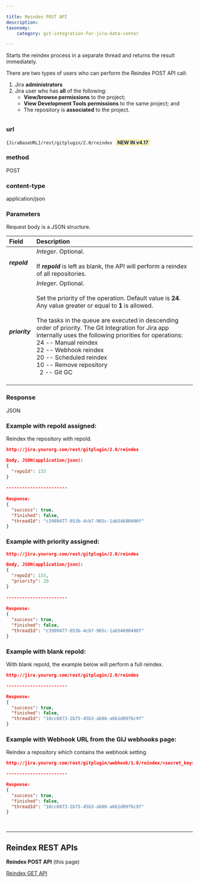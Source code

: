 ```yaml
---

title: Reindex POST API
description:
taxonomy:
    category: git-integration-for-jira-data-center

---
```


Starts the reindex process in a separate thread and returns the result immediately.

<div class="bbb-callout bbb--alert">
    <div class="irow">
    <div class="ilogobox">
        <span class="logoimg"></span>
    </div>
    <div class="imsgbox">
        There are two types of users who can perform the Reindex POST API call:
        <ol style='margin-bottom:-20px'>
            <li>Jira <b>administrators</b></li>
            <li>Jira user who has <b>all</b> of the following:
            <ul>
                <li><b>View/browse permissions</b> to the project;</li>
                <li><b>View Development Tools permissions</b> to the same project; and</li>
                <li>The repository is <b>associated</b> to the project.</li>
            </ul></li>
        </ol>
    </div>
    </div>
</div>

&nbsp;
### url
`{JiraBaseURL}/rest/gitplugin/2.0/reindex` <b style='background-color:#FFF1B6; padding:1px 5px; color:#172A4C; border-radius:3px; margin: 0 5px; font-size: small;'>NEW IN v4.17</b>

### method
POST

### content-type
application/json

### Parameters

Request body is a JSON structure.

| Field | Description |
| :--- | :--- |
| _**repoId**_ | _Integer_. Optional.<br><br>If _**repoId**_ is left as blank, the API will perform a reindex of all repositories. |
| _**priority**_ |  _Integer_. Optional.<br><br>Set the priority of the operation. Default value is **24**. Any value greater or equal to **1** is allowed.<br><br>The tasks in the queue are executed in descending order of priority. The Git Integration for Jira app internally uses the following priorities for operations:<br>24 -- Manual reindex<br>22 -- Webhook reindex<br>20 -- Scheduled reindex<br>10 -- Remove repository<br>&nbsp;&nbsp;2 -- Git GC<br><br> |

### Response
JSON

### Example with repoId assigned:
Reindex the repository with repoId.

```json
http://jira.yourorg.com/rest/gitplugin/2.0/reindex

Body, JSON(application/json):
{
  "repoId": 133
}
 
-----------------------
 
Response:
{
  "success": true,
  "finished": false,
  "threadId": "c3989477-053b-4cb7-965c-1ab54690490f"
}
```

### Example with priority assigned:

```json
http://jira.yourorg.com/rest/gitplugin/2.0/reindex

Body, JSON(application/json):
{
  "repoId": 133,
  "priority": 20
}
 
-----------------------
 
Response:
{
  "success": true,
  "finished": false,
  "threadId": "c3989477-053b-4cb7-965c-1ab54690490f"
}
```

### Example with blank repoId:
With blank repoId, the example below will perform a full reindex.

```json
http://jira.yourorg.com/rest/gitplugin/2.0/reindex

-----------------------

Response:
{
  "success": true,
  "finished": false,
  "threadId": "18cc6873-2b75-45b3-ab86-a6b1d09f6c9f"
}
```

### Example with Webhook URL from the GIJ webhooks page:
Reindex a repository which contains the webhook setting.

```json
http://jira.yourorg.com/rest/gitplugin/webhook/1.0/reindex/<secret_key>

-----------------------

Response:
{
  "success": true,
  "finished": false,
  "threadId": "18cc6873-2b75-45b3-ab86-a6b1d09f6c9f"
}
```

&nbsp;
* * *

## Reindex REST APIs

**Reindex POST API** (this page)

[Reindex GET API](/git-integration-for-jira-data-center/reindex-get-api-gij-self-managed)

